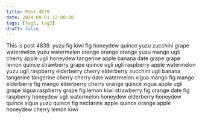 ```yaml
---
title: Post 4839
date: 2024-09-01 12:00:00
tags: [tag1, tag2]
draft: false
---
```

This is post 4839.
yuzu
fig
kiwi
fig
honeydew
quince
yuzu
zucchini
grape
watermelon
yuzu
watermelon
orange
orange
orange
yuzu
mango
ugli
cherry
apple
ugli
honeydew
tangerine
apple
banana
date
grape
grape
lemon
quince
strawberry
grape
quince
ugli
ugli
raspberry
apple
watermelon
yuzu
ugli
raspberry
elderberry
cherry
elderberry
zucchini
ugli
banana
tangerine
tangerine
cherry
cherry
date
watermelon
xigua
mango
fig
mango
elderberry
fig
mango
elderberry
cherry
orange
quince
xigua
apple
ugli
grape
xigua
raspberry
grape
fig
lemon
kiwi
strawberry
fig
orange
date
fig
raspberry
honeydew
ugli
watermelon
honeydew
elderberry
honeydew
quince
xigua
yuzu
quince
fig
nectarine
apple
quince
orange
apple
honeydew
cherry
lemon
kiwi
